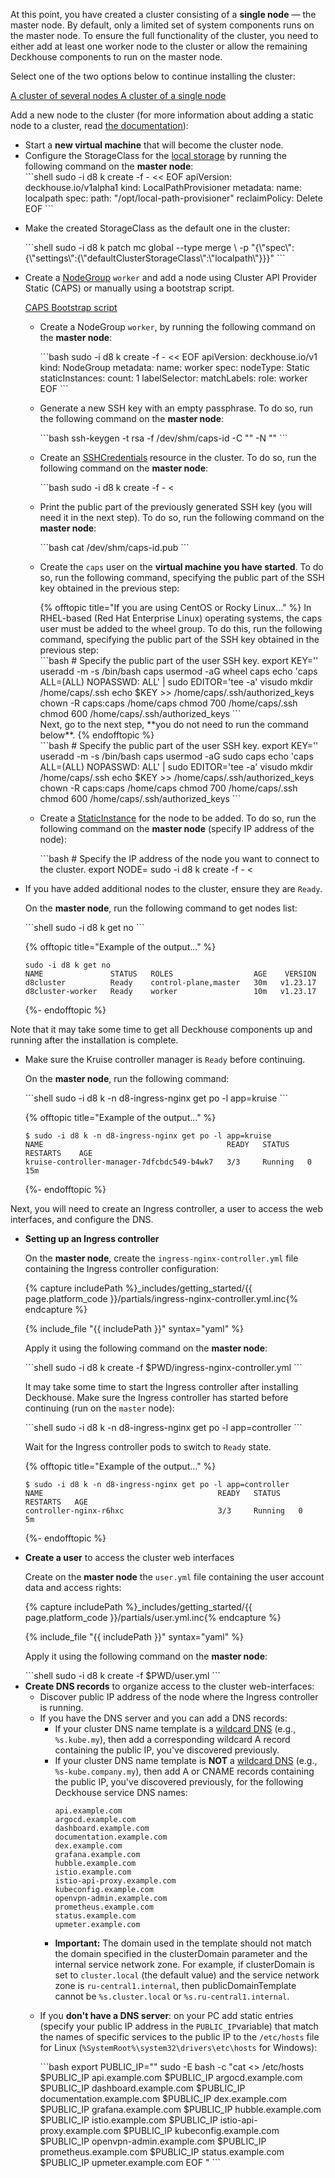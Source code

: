 <script type="text/javascript" src='{% javascript_asset_tag getting-started %}[_assets/js/getting-started.js]{% endjavascript_asset_tag %}'></script>
<script type="text/javascript" src='{% javascript_asset_tag getting-started-access %}[_assets/js/getting-started-access.js]{% endjavascript_asset_tag %}'></script>
<script type="text/javascript" src='{% javascript_asset_tag bcrypt %}[_assets/js/bcrypt.js]{% endjavascript_asset_tag %}'></script>

At this point, you have created a cluster consisting of a **single node** — the master node. By default, only a limited set of system components runs on the master node. To ensure the full functionality of the cluster, you need to either add at least one worker node to the cluster or allow the remaining Deckhouse components to run on the master node.

Select one of the two options below to continue installing the cluster:

<div class="tabs">
        <a id='tab_layout_worker' href="javascript:void(0)" class="tabs__btn tabs__btn_revision active"
        onclick="openTabAndSaveStatus(event, 'tabs__btn_revision', 'tabs__content_worker', 'block_layout_master');
                 openTabAndSaveStatus(event, 'tabs__btn_revision', 'tabs__content_master', 'block_layout_worker');">
        A cluster of several nodes
        </a>
        <a id='tab_layout_master' href="javascript:void(0)" class="tabs__btn tabs__btn_revision"
        onclick="openTabAndSaveStatus(event, 'tabs__btn_revision', 'tabs__content_master', 'block_layout_worker');
                 openTabAndSaveStatus(event, 'tabs__btn_revision', 'tabs__content_worker', 'block_layout_master');">
        A cluster of a single node
        </a>
</div>

<div id="block_layout_master" class="tabs__content_master" style="display: none;">
<p>A single-node cluster may be sufficient, for example, for familiarization purposes.</p>
<ul>
  <li>
<p>Run the following command on the <strong>master node</strong>, to remove the taint from the master node and permit the other Deckhouse components to run on it:</p>
<div markdown="1">
```bash
sudo -i d8 k patch nodegroup master --type json -p '[{"op": "remove", "path": "/spec/nodeTemplate/taints"}]'
```
</div>
  </li>
  <li>
<p>Configure the StorageClass for the <a href="/products/kubernetes-platform/documentation/v1/modules/local-path-provisioner/cr.html#localpathprovisioner">local storage</a> by running the following command on the <strong>master node</strong>:</p>
<div markdown="1">
```shell
sudo -i d8 k create -f - << EOF
apiVersion: deckhouse.io/v1alpha1
kind: LocalPathProvisioner
metadata:
  name: localpath
spec:
  path: "/opt/local-path-provisioner"
  reclaimPolicy: Delete
EOF
```
</div>
  </li>
  <li>
<p>Make the created StorageClass as the default one in the cluster:</p>
<div markdown="1">
```shell
sudo -i d8 k patch mc global --type merge \
  -p "{\"spec\": {\"settings\":{\"defaultClusterStorageClass\":\"localpath\"}}}"
```
</div>
  </li>
</ul>
</div>

<div id="block_layout_worker" class="tabs__content_worker">
<p>Add a new node to the cluster (for more information about adding a static node to a cluster, read <a href="/modules/node-manager/examples.html#adding-a-static-node-to-a-cluster">the documentation</a>):</p>

<ul>
  <li>
    Start a <strong>new virtual machine</strong> that will become the cluster node.
  </li>
  <li>
  Configure the StorageClass for the <a href="/products/kubernetes-platform/documentation/v1/modules/local-path-provisioner/cr.html#localpathprovisioner">local storage</a> by running the following command on the <strong>master node</strong>:
<div markdown="1">
```shell
sudo -i d8 k create -f - << EOF
apiVersion: deckhouse.io/v1alpha1
kind: LocalPathProvisioner
metadata:
  name: localpath
spec:
  path: "/opt/local-path-provisioner"
  reclaimPolicy: Delete
EOF
```
</div>
  </li>
  <li>
  <p>Make the created StorageClass as the default one in the cluster:</p>
<div markdown="1">
```shell
sudo -i d8 k patch mc global --type merge \
  -p "{\"spec\": {\"settings\":{\"defaultClusterStorageClass\":\"localpath\"}}}"
```
</div>
  </li>
  <li>
    <p>Create a <a href="/products/kubernetes-platform/documentation/v1/modules/node-manager/cr.html#nodegroup">NodeGroup</a> <code>worker</code> and add a node using Cluster API Provider Static (CAPS) or manually using a bootstrap script.</p>
    
<div class="tabs">
        <a id='tab_block_caps' href="javascript:void(0)" class="tabs__btn tabs__btn_caps_bootstrap active"
        onclick="openTabAndSaveStatus(event, 'tabs__btn_caps_bootstrap', 'tabs__caps', 'block_bootstrap');
                 openTabAndSaveStatus(event, 'tabs__btn_caps_bootstrap', 'tabs__bootstrap', 'block_caps');">
        CAPS
        </a>
        <a id='tab_block_bootstrap' href="javascript:void(0)" class="tabs__btn tabs__btn_caps_bootstrap"
        onclick="openTabAndSaveStatus(event, 'tabs__btn_caps_bootstrap', 'tabs__bootstrap', 'block_caps');
                 openTabAndSaveStatus(event, 'tabs__btn_caps_bootstrap', 'tabs__caps', 'block_bootstrap');">
        Bootstrap script
        </a>
</div>

  <div id="block_bootstrap" class="tabs__bootstrap" style="display: none;">
  <ul>
  <li><p>Create a NodeGroup <code>worker</code>, by running the following command on the <strong>master node</strong>:</p>
<div markdown="1">
```bash
sudo -i d8 k create -f - << EOF
apiVersion: deckhouse.io/v1
kind: NodeGroup
metadata:
  name: worker
spec:
  nodeType: Static
EOF
```
</div>
  </li>
  <li><p>Get the script code for adding and configuring a node in Base64 encoding.</p>
  <p>To do so, run the following command on the <strong>master node</strong>:</p>
<div markdown="1">
```shell
export NODE_GROUP=worker
sudo -i d8 k -n d8-cloud-instance-manager get secret manual-bootstrap-for-${NODE_GROUP} -o json | jq '.data."bootstrap.sh"' -r
```
</div>
  </li>
  <li><p>On the <strong>prepared virtual machine</strong>, run the following command, inserting the Base64-encoded script code obtained in the previous step:</p>
<div markdown="1">
```shell
echo <Base64-CODE> | base64 -d | bash
```
  </div>
  </li>
  </ul>
  </div>
  <div id="block_caps" class="tabs__caps">
  <ul>
<li><p>Create a NodeGroup <code>worker</code>, by running the following command on the <strong>master node</strong>:</p>
<div markdown="1">
```bash
sudo -i d8 k create -f - << EOF
apiVersion: deckhouse.io/v1
kind: NodeGroup
metadata:
  name: worker
spec:
  nodeType: Static
  staticInstances:
    count: 1
    labelSelector:
      matchLabels:
        role: worker
EOF
```
</div>
</li>
  <li>
    <p>Generate a new SSH key with an empty passphrase. To do so, run the following command on the <strong>master node</strong>:</p>
<div markdown="1">
```bash
ssh-keygen -t rsa -f /dev/shm/caps-id -C "" -N ""
```
</div>
  </li>
  <li>
    <p>Create an <a href="/products/kubernetes-platform/documentation/v1/modules/node-manager/cr.html#sshcredentials">SSHCredentials</a> resource in the cluster. To do so, run the following command on the <strong>master node</strong>:</p>
<div markdown="1">
```bash
sudo -i d8 k create -f - <<EOF
apiVersion: deckhouse.io/v1alpha2
kind: SSHCredentials
metadata:
  name: caps
spec:
  user: caps
  privateSSHKey: "`cat /dev/shm/caps-id | base64 -w0`"
EOF
```
</div>
  </li>
  <li>
    <p>Print the public part of the previously generated SSH key (you will need it in the next step). To do so, run the following command on the <strong>master node</strong>:</p>
<div markdown="1">
```bash
cat /dev/shm/caps-id.pub
```
</div>
  </li>
  <li>
    <p>Create the <code>caps</code> user on the <strong>virtual machine you have started</strong>. To do so, run the following command, specifying the public part of the SSH key obtained in the previous step:</p>
{% offtopic title="If you are using CentOS or Rocky Linux…" %}
In RHEL-based (Red Hat Enterprise Linux) operating systems, the caps user must be added to the wheel group. To do this, run the following command, specifying the public part of the SSH key obtained in the previous step:
<div markdown="1">
```bash
# Specify the public part of the user SSH key.
export KEY='<SSH-PUBLIC-KEY>'
useradd -m -s /bin/bash caps
usermod -aG wheel caps
echo 'caps ALL=(ALL) NOPASSWD: ALL' | sudo EDITOR='tee -a' visudo
mkdir /home/caps/.ssh
echo $KEY >> /home/caps/.ssh/authorized_keys
chown -R caps:caps /home/caps
chmod 700 /home/caps/.ssh
chmod 600 /home/caps/.ssh/authorized_keys
```
</div>
Next, go to the next step, **you do not need to run the command below**.
{% endofftopic %}
<div markdown="1">
```bash
# Specify the public part of the user SSH key.
export KEY='<SSH-PUBLIC-KEY>'
useradd -m -s /bin/bash caps
usermod -aG sudo caps
echo 'caps ALL=(ALL) NOPASSWD: ALL' | sudo EDITOR='tee -a' visudo
mkdir /home/caps/.ssh
echo $KEY >> /home/caps/.ssh/authorized_keys
chown -R caps:caps /home/caps
chmod 700 /home/caps/.ssh
chmod 600 /home/caps/.ssh/authorized_keys
```
</div>
  </li>
  <li>
    <p>Create a <a href="/products/kubernetes-platform/documentation/v1/modules/node-manager/cr.html#staticinstance">StaticInstance</a> for the node to be added. To do so, run the following command on the <strong>master node</strong> (specify IP address of the node):</p>
<div markdown="1">
```bash
# Specify the IP address of the node you want to connect to the cluster.
export NODE=<NODE-IP-ADDRESS>
sudo -i d8 k create -f - <<EOF
apiVersion: deckhouse.io/v1alpha2
kind: StaticInstance
metadata:
  name: d8cluster-worker
  labels:
    role: worker
spec:
  address: "$NODE"
  credentialsRef:
    kind: SSHCredentials
    name: caps
EOF
```
</div>
  </li>
  </ul>
  </div>
  </li>
  <li><p>If you have added additional nodes to the cluster, ensure they are <code>Ready</code>.</p>
<p>On the <strong>master node</strong>, run the following command to get nodes list:</p>
<div markdown="1">
```shell
sudo -i d8 k get no
```
</div>

{% offtopic title="Example of the output..." %}
```
sudo -i d8 k get no
NAME               STATUS   ROLES                  AGE    VERSION
d8cluster          Ready    control-plane,master   30m   v1.23.17
d8cluster-worker   Ready    worker                 10m   v1.23.17
```
{%- endofftopic %}
</li>
</ul>
</div>

<p>Note that it may take some time to get all Deckhouse components up and running after the installation is complete.</p>

<ul>
<li><p>Make sure the Kruise controller manager is <code>Ready</code> before continuing.</p>
<p>On the <strong>master node</strong>, run the following command:</p>

<div markdown="1">
```shell
sudo -i d8 k -n d8-ingress-nginx get po -l app=kruise
```
</div>

{% offtopic title="Example of the output..." %}
```
$ sudo -i d8 k -n d8-ingress-nginx get po -l app=kruise
NAME                                         READY   STATUS    RESTARTS    AGE
kruise-controller-manager-7dfcbdc549-b4wk7   3/3     Running   0           15m
```
{%- endofftopic %}
</li></ul>

Next, you will need to create an Ingress controller, a user to access the web interfaces, and configure the DNS.
<ul><li><p><strong>Setting up an Ingress controller</strong></p>
<p>On the <strong>master node</strong>, create the <code>ingress-nginx-controller.yml</code> file containing the Ingress controller configuration:</p>

{% capture includePath %}_includes/getting_started/{{ page.platform_code }}/partials/ingress-nginx-controller.yml.inc{% endcapture %}
<div markdown="1">
{% include_file "{{ includePath }}" syntax="yaml" %}
</div>
  <p>Apply it using the following command on the <strong>master node</strong>:</p>
<div markdown="1">
```shell
sudo -i d8 k create -f $PWD/ingress-nginx-controller.yml
```
</div>

<p>It may take some time to start the Ingress controller after installing Deckhouse. Make sure the Ingress controller has started before continuing (run on the <code>master</code> node):</p>

<div markdown="1">
```shell
sudo -i d8 k -n d8-ingress-nginx get po -l app=controller
```
</div>

Wait for the Ingress controller pods to switch to <code>Ready</code> state.

{% offtopic title="Example of the output..." %}
```
$ sudo -i d8 k -n d8-ingress-nginx get po -l app=controller
NAME                                       READY   STATUS    RESTARTS   AGE
controller-nginx-r6hxc                     3/3     Running   0          5m
```
{%- endofftopic %}
</li>
<li><p><strong>Create a user</strong> to access the cluster web interfaces</p>
<p>Create on the <strong>master node</strong> the <code>user.yml</code> file containing the user account data and access rights:</p>

{% capture includePath %}_includes/getting_started/{{ page.platform_code }}/partials/user.yml.inc{% endcapture %}
<div markdown="1">
{% include_file "{{ includePath }}" syntax="yaml" %}
</div>
<p>Apply it using the following command on the <strong>master node</strong>:</p>
<div markdown="1">
```shell
sudo -i d8 k create -f $PWD/user.yml
```
</div>
</li>
<li><strong>Create DNS records</strong> to organize access to the cluster web-interfaces:
  <ul><li>Discover public IP address of the node where the Ingress controller is running.</li>
  <li>If you have the DNS server and you can add a DNS records:
  <ul>
    <li>If your cluster DNS name template is a <a href="https://en.wikipedia.org/wiki/Wildcard_DNS_record">wildcard DNS</a> (e.g., <code>%s.kube.my</code>), then add a corresponding wildcard A record containing the public IP, you've discovered previously.
    </li>
    <li>If your cluster DNS name template is <strong>NOT</strong> a <a
            href="https://en.wikipedia.org/wiki/Wildcard_DNS_record">wildcard DNS</a> (e.g., <code>%s-kube.company.my</code>), then add A or CNAME records containing the public IP, you've discovered previously, for the following Deckhouse service DNS names:
          <div class="highlight">
<pre class="highlight">
<code example-hosts>api.example.com
argocd.example.com
dashboard.example.com
documentation.example.com
dex.example.com
grafana.example.com
hubble.example.com
istio.example.com
istio-api-proxy.example.com
kubeconfig.example.com
openvpn-admin.example.com
prometheus.example.com
status.example.com
upmeter.example.com</code>
</pre>
        </div>
      </li>
      <li><strong>Important:</strong> The domain used in the template should not match the domain specified in the clusterDomain parameter and the internal service network zone. For example, if clusterDomain is set to <code>cluster.local</code> (the default value) and the service network zone is <code>ru-central1.internal</code>, then publicDomainTemplate cannot be <code>%s.cluster.local</code> or <code>%s.ru-central1.internal</code>.
      </li>
    </ul>
  </li>
  <li><p>If you <strong>don't have a DNS server</strong>: on your PC add static entries (specify your public IP address in the <code>PUBLIC_IP</code>variable) that match the names of specific services to the public IP to the <code>/etc/hosts</code> file for Linux (<code>%SystemRoot%\system32\drivers\etc\hosts</code> for Windows):</p>
<div markdown="1">
```bash
export PUBLIC_IP="<PUT_PUBLIC_IP_HERE>"
sudo -E bash -c "cat <<EOF >> /etc/hosts
$PUBLIC_IP api.example.com
$PUBLIC_IP argocd.example.com
$PUBLIC_IP dashboard.example.com
$PUBLIC_IP documentation.example.com
$PUBLIC_IP dex.example.com
$PUBLIC_IP grafana.example.com
$PUBLIC_IP hubble.example.com
$PUBLIC_IP istio.example.com
$PUBLIC_IP istio-api-proxy.example.com
$PUBLIC_IP kubeconfig.example.com
$PUBLIC_IP openvpn-admin.example.com
$PUBLIC_IP prometheus.example.com
$PUBLIC_IP status.example.com
$PUBLIC_IP upmeter.example.com
EOF
"
```
</div>
</li>
</ul>

<script type="text/javascript">
$(document).ready(function () {
    generate_password(true);
    update_parameter('dhctl-user-password-hash', 'password', '<GENERATED_PASSWORD_HASH>', null, null);
    update_parameter('dhctl-user-password-hash', null, '<GENERATED_PASSWORD_HASH>', null, '[user-yml]');
    update_parameter('dhctl-user-password', null, '<GENERATED_PASSWORD>', null, '[user-yml]');
    update_parameter('dhctl-user-password', null, '<GENERATED_PASSWORD>', null, 'code span.c1');
    update_domain_parameters();
    config_highlight();
});

</script>
